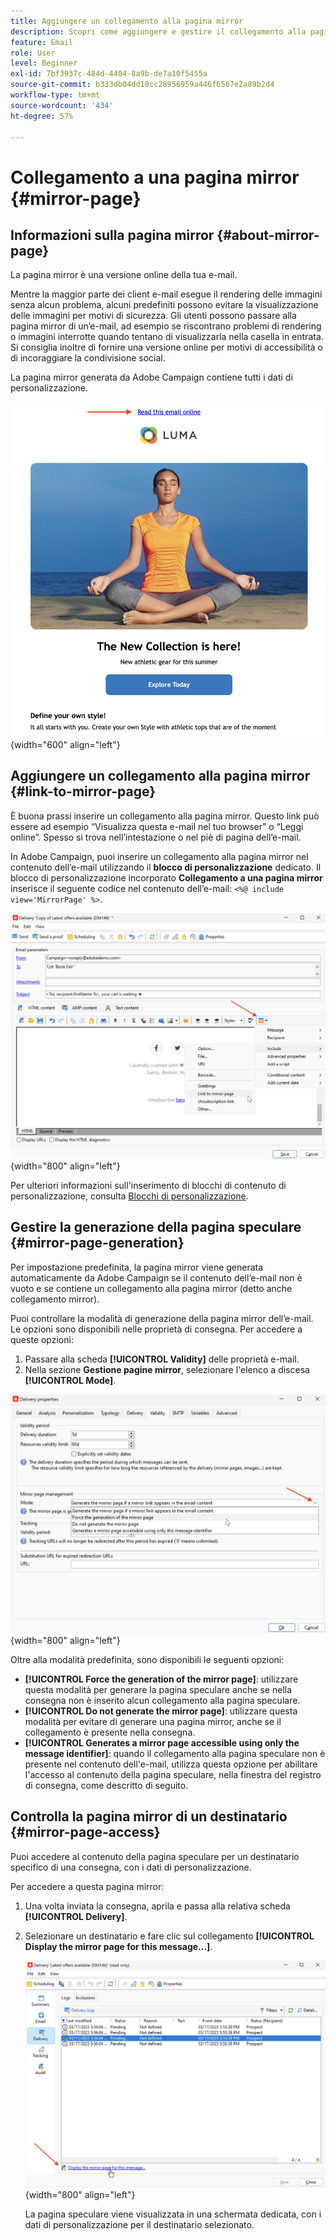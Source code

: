 ```yaml
---
title: Aggiungere un collegamento alla pagina mirror
description: Scopri come aggiungere e gestire il collegamento alla pagina mirror
feature: Email
role: User
level: Beginner
exl-id: 7bf3937c-484d-4404-8a9b-de7a10f5455a
source-git-commit: b333db04dd10cc28956959a446f6567e2a89b2d4
workflow-type: tm+mt
source-wordcount: '434'
ht-degree: 57%

---
```


# Collegamento a una pagina mirror {#mirror-page}

## Informazioni sulla pagina mirror {#about-mirror-page}

La pagina mirror è una versione online della tua e-mail.

Mentre la maggior parte dei client e-mail esegue il rendering delle immagini senza alcun problema, alcuni predefiniti possono evitare la visualizzazione delle immagini per motivi di sicurezza. Gli utenti possono passare alla pagina mirror di un’e-mail, ad esempio se riscontrano problemi di rendering o immagini interrotte quando tentano di visualizzarla nella casella in entrata. Si consiglia inoltre di fornire una versione online per motivi di accessibilità o di incoraggiare la condivisione social.

La pagina mirror generata da Adobe Campaign contiene tutti i dati di personalizzazione.

![esempio di collegamento mirror](assets/mirror-page-link.png){width="600" align="left"}

## Aggiungere un collegamento alla pagina mirror {#link-to-mirror-page}

È buona prassi inserire un collegamento alla pagina mirror. Questo link può essere ad esempio “Visualizza questa e-mail nel tuo browser” o “Leggi online”. Spesso si trova nell’intestazione o nel piè di pagina dell’e-mail.

In Adobe Campaign, puoi inserire un collegamento alla pagina mirror nel contenuto dell’e-mail utilizzando il **blocco di personalizzazione** dedicato. Il blocco di personalizzazione incorporato **Collegamento a una pagina mirror** inserisce il seguente codice nel contenuto dell’e-mail: `<%@ include view='MirrorPage' %>`.

![](assets/mirror-page-insert.png){width="800" align="left"}


Per ulteriori informazioni sull&#39;inserimento di blocchi di contenuto di personalizzazione, consulta [Blocchi di personalizzazione](personalization-blocks.md).

## Gestire la generazione della pagina speculare {#mirror-page-generation}

Per impostazione predefinita, la pagina mirror viene generata automaticamente da Adobe Campaign se il contenuto dell’e-mail non è vuoto e se contiene un collegamento alla pagina mirror (detto anche collegamento mirror).

Puoi controllare la modalità di generazione della pagina mirror dell’e-mail. Le opzioni sono disponibili nelle proprietà di consegna. Per accedere a queste opzioni:

1. Passare alla scheda **[!UICONTROL Validity]** delle proprietà e-mail.
1. Nella sezione **Gestione pagine mirror**, selezionare l&#39;elenco a discesa **[!UICONTROL Mode]**.

![](assets/mirror-page-generation.png){width="800" align="left"}

Oltre alla modalità predefinita, sono disponibili le seguenti opzioni:

* **[!UICONTROL Force the generation of the mirror page]**: utilizzare questa modalità per generare la pagina speculare anche se nella consegna non è inserito alcun collegamento alla pagina speculare.
* **[!UICONTROL Do not generate the mirror page]**: utilizzare questa modalità per evitare di generare una pagina mirror, anche se il collegamento è presente nella consegna.
* **[!UICONTROL Generates a mirror page accessible using only the message identifier]**: quando il collegamento alla pagina speculare non è presente nel contenuto dell&#39;e-mail, utilizza questa opzione per abilitare l&#39;accesso al contenuto della pagina speculare, nella finestra del registro di consegna, come descritto di seguito.

## Controlla la pagina mirror di un destinatario {#mirror-page-access}

Puoi accedere al contenuto della pagina speculare per un destinatario specifico di una consegna, con i dati di personalizzazione.

Per accedere a questa pagina mirror:

1. Una volta inviata la consegna, aprila e passa alla relativa scheda **[!UICONTROL Delivery]**.

1. Selezionare un destinatario e fare clic sul collegamento **[!UICONTROL Display the mirror page for this message...]**.

   ![](assets/mirror-page-display.png){width="800" align="left"}

   La pagina speculare viene visualizzata in una schermata dedicata, con i dati di personalizzazione per il destinatario selezionato.
